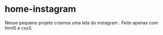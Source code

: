 # home-instagram
Nesse pequeno projeto criamos uma tela  do instagram .
Feito apenas com html5 e css3.
